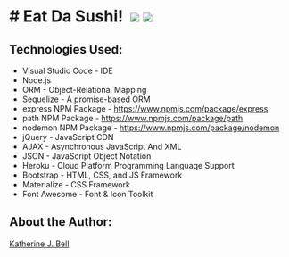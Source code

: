 # &#35; Eat Da Sushi!&nbsp;&nbsp;<img src="https://img.icons8.com/color/48/000000/sushi.png">&nbsp;<img src="https://img.icons8.com/color/48/000000/sashimi.png">

## Technologies Used:
* Visual Studio Code - IDE
* Node.js
* ORM - Object-Relational Mapping
* Sequelize - A promise-based ORM 
* express NPM Package - https://www.npmjs.com/package/express
* path NPM Package - https://www.npmjs.com/package/path
* nodemon NPM Package - https://www.npmjs.com/package/nodemon
* jQuery - JavaScript CDN
* AJAX - Asynchronous JavaScript And XML
* JSON - JavaScript Object Notation
* Heroku -  Cloud Platform Programming Language Support
* Bootstrap - HTML, CSS, and JS Framework
* Materialize - CSS Framework
* Font Awesome - Font & Icon Toolkit

## About the Author:
[Katherine J. Bell](https://github.com/katbytes)
